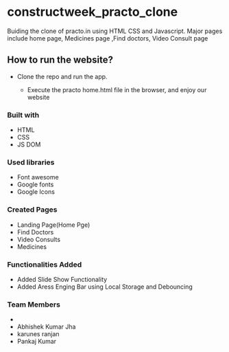 # constructweek_practo_clone
Buiding the clone of practo.in using HTML CSS and Javascript. Major pages include home page, Medicines page ,Find doctors, Video Consult page
## How to run the website?
<ul>
  <li>Clone the repo and run the app.</li>
  <ul>
    <lihttps://github.com/AbhishekKumarJha3098</li>
    <li>Execute the practo home.html file in the browser, and enjoy our website</li>
  </ul>
</ul>
<h3>Built with</h3>
<ul>
  <li>HTML</li>
  <li>CSS</li>
  <li>JS DOM</li>
</ul>
<h3>Used libraries</h3>
<ul>
  <li>Font awesome</li>
  <li>Google fonts</li>
  <li>Google Icons</li>
  
</ul>
<h3>Created Pages</h3> 
<ul>
  <li>Landing Page(Home Pge)</li>
  <li>Find Doctors</li>
  <li>Video Consults</li>
  <li>Medicines</li>
</ul>
<h3>Functionalities Added</h3>
<ul>
  <li>Added Slide Show Functionality</li>
  <li>Added Aress Enging Bar using Local Storage and Debouncing</li>
  
</ul>
<h3> Team Members </h3>
<ul>
  <li><Kajal Kumari</li>
  <li>Abhishek Kumar Jha</li>
  <li>karunes ranjan</li>
  <li>Pankaj Kumar</li>
 </ul>
